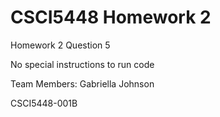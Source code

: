 # CSCI5448 Homework 2
Homework 2 Question 5

No special instructions to run code

Team Members: Gabriella Johnson

CSCI5448-001B
